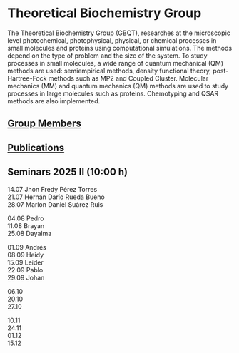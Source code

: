 # Theoretical Biochemistry Group
The Theoretical Biochemistry Group (GBQT), researches at the microscopic level photochemical, photophysical, physical, or chemical processes in small molecules and
proteins using computational simulations. The methods depend on the type of problem and the size of the system. To study processes in small molecules, a wide range
of quantum mechanical (QM) methods are used: semiempirical methods, density functional theory, post-Hartree-Fock methods such as MP2 and Coupled Cluster.
Molecular mechanics (MM) and quantum mechanics (QM) methods are used to study processes in large molecules such as proteins. Chemotyping and QSAR methods are also
implemented.

## [Group Members](members.md)

## [Publications](publications.md)

## Seminars 2025 II (10:00 h)
   14.07  Jhon Fredy Pérez Torres \
   21.07  Hernán Darío Rueda Bueno \
   28.07  Marlon Daniel Suárez Ruis
  
   04.08  Pedro \
   11.08  Brayan \
   25.08  Dayalma

   01.09  Andrés \
   08.09  Heidy \
   15.09  Leider \
   22.09  Pablo \
   29.09  Johan

   06.10 \
   20.10 \
   27.10 

   10.11 \
   24.11 \
   01.12 \
   15.12


    
